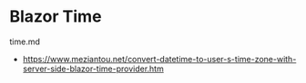 # Blazor Time

time.md

*   https://www.meziantou.net/convert-datetime-to-user-s-time-zone-with-server-side-blazor-time-provider.htm